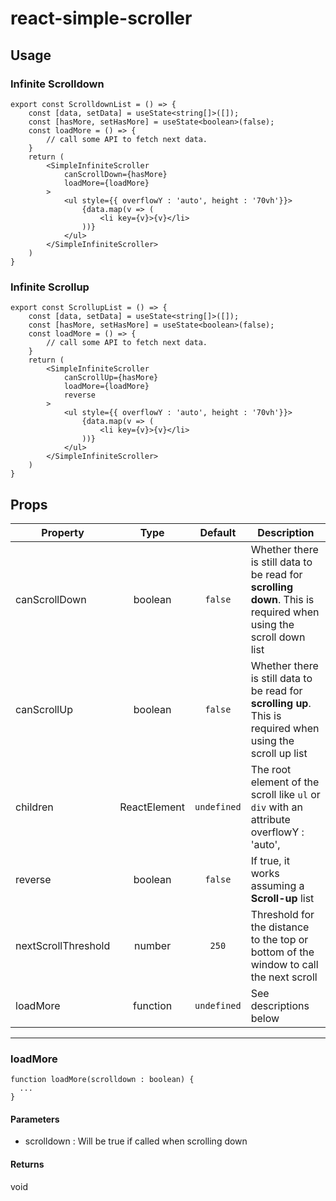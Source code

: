 # react-simple-scroller

## Usage
### Infinite Scrolldown

```tsx
export const ScrolldownList = () => {
    const [data, setData] = useState<string[]>([]);
    const [hasMore, setHasMore] = useState<boolean>(false);
    const loadMore = () => {
        // call some API to fetch next data.
    }
    return (
        <SimpleInfiniteScroller
            canScrollDown={hasMore}
            loadMore={loadMore}
        >
            <ul style={{ overflowY : 'auto', height : '70vh'}}>
                {data.map(v => (
                    <li key={v}>{v}</li>
                ))}
            </ul>
        </SimpleInfiniteScroller>
    )
}
```
### Infinite Scrollup
```tsx
export const ScrollupList = () => {
    const [data, setData] = useState<string[]>([]);
    const [hasMore, setHasMore] = useState<boolean>(false);
    const loadMore = () => {
        // call some API to fetch next data.
    }
    return (
        <SimpleInfiniteScroller
            canScrollUp={hasMore}
            loadMore={loadMore}
            reverse
        >
            <ul style={{ overflowY : 'auto', height : '70vh'}}>
                {data.map(v => (
                    <li key={v}>{v}</li>
                ))}
            </ul>
        </SimpleInfiniteScroller>
    )
}
```
## Props

| Property | Type | Default | Description |
|-|:-:|:-:|-|
|canScrollDown|boolean|`false`|Whether there is still data to be read for **scrolling down**. This is required when using the scroll down list|
|canScrollUp|boolean|`false`|Whether there is still data to be read for **scrolling up**. This is required when using the scroll up list|
|children|ReactElement|`undefined`|The root element of the scroll like `ul` or `div` with an attribute overflowY : 'auto', |
|reverse|boolean|`false`|If true, it works assuming a **Scroll-up** list|
|nextScrollThreshold|number|`250`|Threshold for the distance to the top or bottom of the window to call the next scroll|
|loadMore|function|`undefined`|See descriptions below|

---

### loadMore
```tsx
function loadMore(scrolldown : boolean) {
  ...
}
```
#### Parameters
* scrolldown : Will be true if called when scrolling down

#### Returns
void
